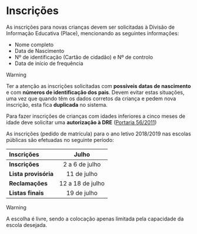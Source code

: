 ﻿# Inscrições

As inscrições para novas crianças devem ser solicitadas à Divisão de Informação Educativa (Place), mencionando as seguintes informações:

- Nome completo
- Data de Nascimento
- Nº de identificação (Cartão de cidadão) e Nº de controlo
- Data de início de frequência

> [!WARNING]  
> Ter a atenção as inscrições solicitadas com **possíveis datas de nascimento** e com **números de identificação dos pais**. Devem evitar estas situações, uma vez que quando têm os dados corretos da criança e pedem nova inscrição, esta fica **duplicada** no sistema.


Para fazer inscrições de crianças com idades inferiores a cinco meses de idade deve solicitar uma **autorização à DRE** ([Portaria 56/2011](http://www02.madeira-edu.pt/Portals/2/Documentos/Portarias56e57.pdf))



As inscrições (pedido de matrícula) para o ano letivo 2018/2019 nas escolas públicas são efetuadas no seguinte período:

|Inscrições  |    Julho   |
|:--------------- |:----------------:|
|   **Inscrições**  |  2 a 6 de julho |
|  **Lista provisória**  | 11 de julho |
|    **Reclamações**    | 12 a 18 de julho |
|   **Listas finais**  |   19 de julho |

> [!WARNING]  
> A escolha é livre, sendo a colocação apenas limitada pela capacidade da escola desejada.


